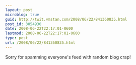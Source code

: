 ```yaml
---
layout: post
microblog: true
guid: http://twit.vmstan.com/2008/06/22/841360835.html
post_id: 3054930
date: 2008-06-22T22:17:01-0600
lastmod: 2008-06-22T22:17:01-0600
type: post
url: /2008/06/22/841360835.html
---
```

Sorry for spamming everyone's feed with random blog crap!
